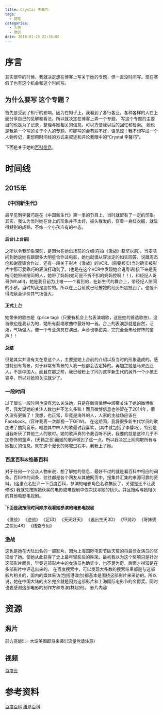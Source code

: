 ```yaml
---
title: Crystal 李馨巧
tags:
  - 随笔
categories:
  - 人物
  - 原创
date: 2016-01-26 22:38:00
---
```

# 序言
其实很早的时候，我就决定想在博客上写关于她的专题，但一直没时间写。现在寒假了也有这个机会和这个时间写。
## 为什么要写	这个专题？
首先是受到了知乎的影响，因为在知乎上，我看到了各行各业，各种各样的人在上面分享自己的见解和看法。所以就决定在博客上弄一个专题。
写这个专题的主要目的也是为了记录，整理与她相关的信息。可以方便我以后的回忆和检索。
她也是我第一个写的关于个人的专题。可能写的会有些不好，请见谅！我不想写成一个人物传记，更想用时间线的方式来叙述和评论我眼中的“Crystal 李馨巧”。

下面是关于她的[百科信息](#jump)。

# 时间线
## 2015年
### 《中国新生代》
最早见到李馨巧是在《中国新生代》第一季的节目上，当时就留有了一定的印象。其实，我认为当时她在台上的形象并不太好，披头散发的，穿着一身红衣服，就显得特别的成熟，不像一个小孩应有的神态。
#### 后台(上台前)
之所以令我印象深刻，是因为在她出场前的介绍(在拍《激战》获奖以前)。当麦咭问到她说她有跟很多大明星合作过电影，她也就很从容淡定的如实回答，说跟周杰伦和谢霆锋合作过，还有一段关于影片《激战》的VCR。(需要核实)当时确实被影片中那可爱乖巧的表演打动到了。(也是在这个VCR中发现她会说粤语)接下来是麦咭问她带来陪同的人，她带了妈妈(她可是不折不扣的妈妈控啊！！)，和经纪人哥哥(What!!)，她是我目前为止唯一一个看到的，在新生代的舞台上，带经纪人陪同的小孩。当时的我是震惊的。所以在上台前就已经被她的经历所震撼到了。也怪不得海泉会评价其气场强大。
#### 正式上台
她带来的歌曲是《price tag》(只要有机会上台表演唱歌，这是她的首选歌曲)，这首歌也是我认为的，她所有翻唱歌曲中最好的一首。台上的表演那就是自然，活泼，气场强大。像一个专业演员在演出。声音也够甜美，完完全全未经修饰的童声！！
#### 总结
但是其实并没有太在意这个人，主要是她上台前的介绍以及当时的形象造成的。感觉特别有背景，对于非常有背景的人我一般都会否定掉的。再加之她是马来西亚人，不是中国人。而且在那之前，我已经粉上了同为这季新生代的另外一个小孩王睿卓，所以对她的关注就少了。
### 一段时间
过了很长一段时间也没有怎么关注她，只是在新浪微博中顺带关注了她的微博帐号，我发现她的关注人数也并不怎么多嘛！而且微博信息也停留在了2014年，很久没有更新了！我想，也正常，毕竟是海外的人，人家的主战场应该在Facebook。(容许我再一次鄙视一下GFW)。
在这期间，我将很多新生代学员的歌加进了酷狗音乐，唯独其中四人的歌最讨我喜欢，(其中就包括了李馨巧)。特别是当我听厌了其他三人的歌时。她的歌声真的令我百听不厌，我要的就是这种几乎不加修饰的童声，(天籁之音)而她的歌声做到了这一点。所以我决定上网爬取所有与她相关的信息，就在这个漫长的爬取过程中，我粉上了她。
### 百度百科&维基百科
对于任何一个公众人物来说，想了解她的信息，最好不过的就是看百科中相应的词条。百科中的词条，往往都是各个网友从其他网页中，搜集并汇集的来源可靠的资料。(这里点名批评一下百度百科，参演的电影角色名称搞反了，关键是还不让我修改)
我就先按照她获奖的电影或电视剧中依次找寻她的镜头。并且搜索与她相关的其他电影电视剧。
#### 下面是我按照时间顺序观看她参演的电影电视剧
《激战》
《逆战》
《足印》
《天天好天》
《逃出生天3D》
《甲洞2》
《哥妹俩之惊历48》
《稽查专用》
### 激战
这也是她在大陆出名的一部影片。因为上海国际电影节破天荒的将最佳女演员的奖项给了她。使她从此获得了史上最年轻影后的殊荣。最初我以为这个奖项只是针对这部影片而言，毕竟这部影片中的女演员也确实少，也不足为奇。后面才得知是在多部影片中评选出来的。
在百度搜索中，可以发现大多数的搜索结果都是与这部影片相关的，国内的媒体采访(包括港澳台)都基本是围绕这部影片来采访的。所以说，她在中国大陆的出名完全就是因为这部影片和上海国际电影节的金爵奖。同时也要感谢这部电影的制作方和导演(林超贤)。
影片内容

# 资源
## 照片
前方高能!!!一大波美图即将来袭!!(流量党请注意)
## 视频
[百度云](http://pan.baidu.com/s/1c1hSB76)

# 参考资料
<span id="jump"></span>
[百度百科](http://baike.baidu.com/link?url=u92yPetEPPA7m-zDRuKywVWJL8r_dbD0qrglqMTzFei39oGTzVfVkXo44SBgq2WYUf8ghQDsRLfpnbvQahBIwK)
[维基百科](https://zh.wikipedia.org/wiki/%E6%9D%8E%E9%A6%A8%E5%B7%A7)
